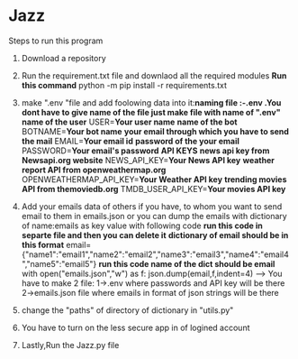 # Jazz
Steps to run this program
1. Download a repository 
2. Run the requirement.txt  file and downlaod all the required modules
    **Run this command**
        python -m pip install -r requirements.txt

3. make ".env "file and add foolowing data into it:**naming file :-<no name>.env .You dont have to give name of the file just make file with name of ".env"**
    **name of the user**
    USER=**Your user name**
    **name of the bot**
    BOTNAME=**Your bot name**
    **your email through which you have to send the mail**
    EMAIL=**Your email id**
    **password of the your email**
    PASSWORD=**Your email's password**
    **API KEYS**
    **news api key from Newsapi.org  website**
    NEWS_API_KEY=**Your News API key**
    **weather report API from openweathermap.org**
    OPENWEATHERMAP_API_KEY=**Your Weather API key**
    **trending movies API from themoviedb.org**
    TMDB_USER_API_KEY=**Your movies API key**

4. Add your emails data of others if you have, to whom you want to send email to them in emails.json or you can dump the emails with dictionary of name:emails as  key value with following code 
**run this code in separte file and then you can delete it**
**dictionary of email should be in this format**
email={"name1":"email1","name2":"email2","name3":"email3","name4":"email4","name5":"email5"}
**run this code name of the dict should be email**
with open("emails.json","w")  as f:
    json.dump(email,f,indent=4)
--> You have to make 2 file:
    1->.env where passwords and API key will be there
    2->emails.json file where emails in format of json strings will be there

5. change the "paths" of directory of dictionary in "utils.py" 

6. You have to turn on the less secure app in of logined account

7. Lastly,Run the Jazz.py file 

